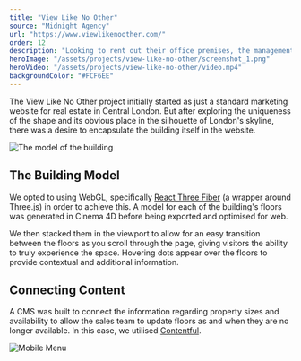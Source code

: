 ```yaml
---
title: "View Like No Other"
source: "Midnight Agency"
url: "https://www.viewlikenoother.com/"
order: 12
description: "Looking to rent out their office premises, the management of One Canada Square asked Midnight Studio to create an interactive 3D model of the tower to explore the available space."
heroImage: "/assets/projects/view-like-no-other/screenshot_1.png"
heroVideo: "/assets/projects/view-like-no-other/video.mp4"
backgroundColor: "#FCF6EE"
---
```


The View Like No Other project initially started as just a standard marketing website for real estate in Central London. But after exploring the uniqueness of the shape and its obvious place in the silhouette of London's skyline, there was a desire to encapsulate the building itself in the website.

![The model of the building](/assets/projects/view-like-no-other/screenshot_2.png)

## The Building Model

We opted to using WebGL, specifically [React Three Fiber](https://docs.pmnd.rs/react-three-fiber/getting-started/introduction) (a wrapper around Three.js) in order to achieve this. A model for each of the building's floors was generated in Cinema 4D before being exported and optimised for web.

We then stacked them in the viewport to allow for an easy transition between the floors as you scroll through the page, giving visitors the ability to truly experience the space. Hovering dots appear over the floors to provide contextual and additional information.

## Connecting Content

A CMS was built to connect the information regarding property sizes and availability to allow the sales team to update floors as and when they are no longer available. In this case, we utilised [Contentful](https://www.contentful.com/).

![Mobile Menu](/assets/projects/view-like-no-other/screenshot_3.png)
